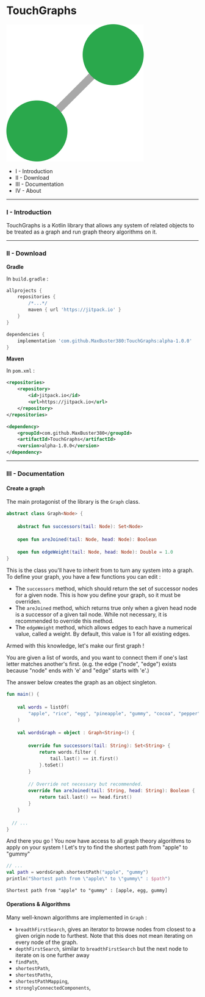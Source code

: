 # TouchGraphs

![icon.svg](icon.svg)

- I - Introduction
- II - Download
- III - Documentation
- IV - About

---

### I - Introduction

TouchGraphs is a Kotlin library that allows any system of related
objects to be treated as a graph and run graph theory algorithms on it.

---

### II - Download

__Gradle__

In `build.gradle` :

```gradle
allprojects {
	repositories {
		/*...*/
		maven { url 'https://jitpack.io' }
	}
}
```

```gradle
dependencies {
    implementation 'com.github.MaxBuster380:TouchGraphs:alpha-1.0.0'
}
```

__Maven__

In `pom.xml` :

```xml
<repositories>
	<repository>
	    <id>jitpack.io</id>
	    <url>https://jitpack.io</url>
	</repository>
</repositories>
```

```xml
<dependency>
    <groupId>com.github.MaxBuster380</groupId>
    <artifactId>TouchGraphs</artifactId>
    <version>alpha-1.0.0</version>
</dependency>
```

---

### III - Documentation

#### Create a graph

The main protagonist of the library is the `Graph` class.

```kt
abstract class Graph<Node> {

    abstract fun successors(tail: Node): Set<Node>

    open fun areJoined(tail: Node, head: Node): Boolean

    open fun edgeWeight(tail: Node, head: Node): Double = 1.0
}
```

This is the class you'll have to inherit from to turn any system into a graph.
To define your graph, you have a few functions you can edit :

- The `successors` method, which should return the set of successor nodes for a given node. This is how you define your
  graph, so it must be overriden.
- The `areJoined` method, which returns true only when a given head node is a successor of a given tail node. While not
  necessary, it is recommended to override this method.
- The `edgeWeight` method, which allows edges to each have a numerical value, called a weight. By default, this value is
  1 for all existing edges.

Armed with this knowledge, let's make our first graph !

You are given a list of words, and you want to connect them if one's last letter matches another's first. (e.g. the
edge ("node", "edge") exists because "node" ends with 'e' and "edge" starts with 'e'.)

The answer below creates the graph as an object singleton.

```kt
fun main() {

    val words = listOf(
        "apple", "rice", "egg", "pineapple", "gummy", "cocoa", "pepper", "cup"
    )

    val wordsGraph = object : Graph<String>() {

        override fun successors(tail: String): Set<String> {
            return words.filter {
                tail.last() == it.first()
            }.toSet()
        }

        // Override not necessary but recommended.
        override fun areJoined(tail: String, head: String): Boolean {
            return tail.last() == head.first()
        }
    }

  // ...
}
```

And there you go ! You now have access to all graph theory algorithms to apply on your system !
Let's try to find the shortest path from "apple" to "gummy"

```kt
// ...
val path = wordsGraph.shortestPath("apple", "gummy")
println("Shortest path from \"apple\" to \"gummy\" : $path")
```

```
Shortest path from "apple" to "gummy" : [apple, egg, gummy]
```

#### Operations & Algorithms

Many well-known algorithms are implemented in `Graph` :

- `breadthFirstSearch`, gives an iterator to browse nodes from closest to a given origin node to furthest. Note that
  this does not mean iterating on every node of the graph.
- `depthFirstSearch`, similar to `breadthFirstSearch` but the next node to iterate on is one further away
- `findPath`,
- `shortestPath`,
- `shortestPaths`,
- `shortestPathMapping`,
- `stronglyConnectedComponents`, 